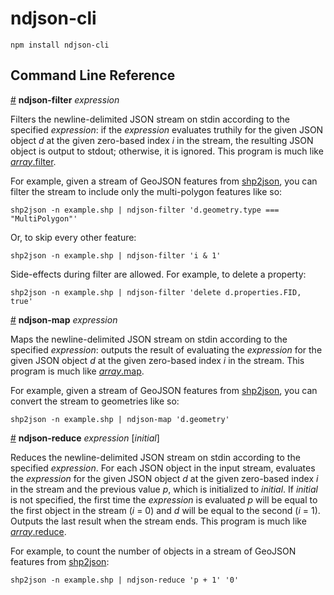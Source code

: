 # ndjson-cli

```
npm install ndjson-cli
```

## Command Line Reference

<a name="ndjson_filter" href="ndjson_filter">#</a> <b>ndjson-filter</b> <i>expression</i>

Filters the newline-delimited JSON stream on stdin according to the specified *expression*: if the *expression* evaluates truthily for the given JSON object *d* at the given zero-based index *i* in the stream, the resulting JSON object is output to stdout; otherwise, it is ignored. This program is much like [*array*.filter](https://developer.mozilla.org/en-US/docs/Web/JavaScript/Reference/Global_Objects/Array/filter).

For example, given a stream of GeoJSON features from [shp2json](https://github.com/mbostock/shapefile/blob/master/README.md#shp2json), you can filter the stream to include only the multi-polygon features like so:

```
shp2json -n example.shp | ndjson-filter 'd.geometry.type === "MultiPolygon"'
```

Or, to skip every other feature:

```
shp2json -n example.shp | ndjson-filter 'i & 1'
```

Side-effects during filter are allowed. For example, to delete a property:

```
shp2json -n example.shp | ndjson-filter 'delete d.properties.FID, true'
```

<a name="ndjson_map" href="ndjson_map">#</a> <b>ndjson-map</b> <i>expression</i>

Maps the newline-delimited JSON stream on stdin according to the specified *expression*: outputs the result of evaluating the *expression* for the given JSON object *d* at the given zero-based index *i* in the stream. This program is much like [*array*.map](https://developer.mozilla.org/en-US/docs/Web/JavaScript/Reference/Global_Objects/Array/map).

For example, given a stream of GeoJSON features from [shp2json](https://github.com/mbostock/shapefile/blob/master/README.md#shp2json), you can convert the stream to geometries like so:

```
shp2json -n example.shp | ndjson-map 'd.geometry'
```

<a name="ndjson_reduce" href="ndjson_reduce">#</a> <b>ndjson-reduce</b> <i>expression</i> [<i>initial</i>]

Reduces the newline-delimited JSON stream on stdin according to the specified *expression*. For each JSON object in the input stream, evaluates the *expression* for the given JSON object *d* at the given zero-based index *i* in the stream and the previous value *p*, which is initialized to *initial*. If *initial* is not specified, the first time the *expression* is evaluated *p* will be equal to the first object in the stream (*i* = 0) and *d* will be equal to the second (*i* = 1). Outputs the last result when the stream ends. This program is much like [*array*.reduce](https://developer.mozilla.org/en-US/docs/Web/JavaScript/Reference/Global_Objects/Array/reduce).

For example, to count the number of objects in a stream of GeoJSON features from [shp2json](https://github.com/mbostock/shapefile/blob/master/README.md#shp2json):

```
shp2json -n example.shp | ndjson-reduce 'p + 1' '0'
```
